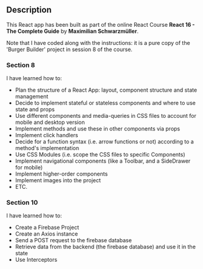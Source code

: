 ## Description

This React app has been built as part of the online React Course **React 16 - The Complete Guide** by **Maximilian Schwarzmüller**.

Note that I have coded along with the instructions: it is a pure copy of the 'Burger Builder' project in session 8 of the course.

### Section 8 
I have learned how to:

- Plan the structure of a React App: layout, component structure and state management
- Decide to implement stateful or stateless components and where to use state and props
- Use different components and media-queries in CSS files to account for mobile and desktop version
- Implement methods and use these in other components via props
- Implement click handlers
- Decide for a function syntax (i.e. arrow functions or not) according to a method's implementation
- Use CSS Modules (i.e. scope the CSS files to specific Components)
- Implement navigational components (like a Toolbar, and a SideDrawer for mobile)
- Implement higher-order components
- Implement images into the project
- ETC.

### Section 10 
I have learned how to:

- Create a Firebase Project
- Create an Axios instance
- Send a POST request to the firebase database
- Retrieve data from the backend (the firebase database) and use it in the state
- Use Interceptors
